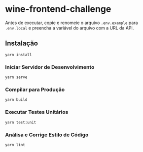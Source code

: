# wine-frontend-challenge
Antes de executar, copie e renomeie o arquivo `.env.example` para `.env.local`
e preencha a variável do arquivo com a URL da API.

## Instalação
```
yarn install
```

### Iniciar Servidor de Desenvolvimento
```
yarn serve
```

### Compilar para Produção
```
yarn build
```

### Executar Testes Unitários
```
yarn test:unit
```

### Análisa e Corrige Estilo de Código
```
yarn lint
```
